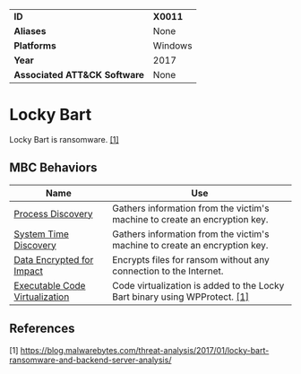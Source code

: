|||
|---|---|
|**ID**|**X0011**|
|**Aliases**|None|
|**Platforms**|Windows|
|**Year**|2017|
|**Associated ATT&CK Software**|None|


Locky Bart
==========
Locky Bart is ransomware.  [[1]](#1)

MBC Behaviors
---------
|Name|Use|
|---|---|
|[Process Discovery](https://attack.mitre.org/techniques/T1057/)|Gathers information from the victim's machine to create an encryption key.|
|[System Time Discovery](https://attack.mitre.org/techniques/T1124/)|Gathers information from the victim's machine to create an encryption key.|
|[Data Encrypted for Impact](../impact/data-encrypted-for-impact.md)|Encrypts files for ransom without any connection to the Internet.|
|[Executable Code Virtualization](../anti-static-analysis/executable-code-virtualization.md)|Code virtualization is added to the Locky Bart binary using WPProtect. [[1]](#1)|

References
----------
<a name="1">[1]</a> https://blog.malwarebytes.com/threat-analysis/2017/01/locky-bart-ransomware-and-backend-server-analysis/

